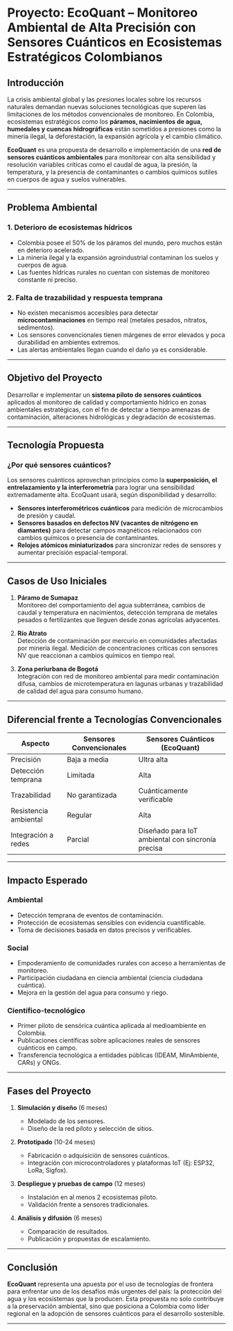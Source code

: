 # Proyecto: EcoQuant – Monitoreo Ambiental de Alta Precisión con Sensores Cuánticos en Ecosistemas Estratégicos Colombianos

## Introducción

La crisis ambiental global y las presiones locales sobre los recursos naturales demandan nuevas soluciones tecnológicas que superen las limitaciones de los métodos convencionales de monitoreo. En Colombia, ecosistemas estratégicos como los **páramos, nacimientos de agua, humedales y cuencas hidrográficas** están sometidos a presiones como la minería ilegal, la deforestación, la expansión agrícola y el cambio climático.

**EcoQuant** es una propuesta de desarrollo e implementación de una **red de sensores cuánticos ambientales** para monitorear con alta sensibilidad y resolución variables críticas como el caudal de agua, la presión, la temperatura, y la presencia de contaminantes o cambios químicos sutiles en cuerpos de agua y suelos vulnerables.

---

## Problema Ambiental

### 1. Deterioro de ecosistemas hídricos

- Colombia posee el 50% de los páramos del mundo, pero muchos están en deterioro acelerado.
- La minería ilegal y la expansión agroindustrial contaminan los suelos y cuerpos de agua.
- Las fuentes hídricas rurales no cuentan con sistemas de monitoreo constante ni preciso.

### 2. Falta de trazabilidad y respuesta temprana

- No existen mecanismos accesibles para detectar **microcontaminaciones** en tiempo real (metales pesados, nitratos, sedimentos).
- Los sensores convencionales tienen márgenes de error elevados y poca durabilidad en ambientes extremos.
- Las alertas ambientales llegan cuando el daño ya es considerable.

---

## Objetivo del Proyecto

Desarrollar e implementar un **sistema piloto de sensores cuánticos** aplicados al monitoreo de calidad y comportamiento hídrico en zonas ambientales estratégicas, con el fin de detectar a tiempo amenazas de contaminación, alteraciones hidrológicas y degradación de ecosistemas.

---

## Tecnología Propuesta

### ¿Por qué sensores cuánticos?

Los sensores cuánticos aprovechan principios como la **superposición, el entrelazamiento y la interferometría** para lograr una sensibilidad extremadamente alta. EcoQuant usará, según disponibilidad y desarrollo:

- **Sensores interferométricos cuánticos** para medición de microcambios de presión y caudal.
- **Sensores basados en defectos NV (vacantes de nitrógeno en diamantes)** para detectar campos magnéticos relacionados con cambios químicos o presencia de contaminantes.
- **Relojes atómicos miniaturizados** para sincronizar redes de sensores y aumentar precisión espacial-temporal.

---

## Casos de Uso Iniciales

1. **Páramo de Sumapaz**  
   Monitoreo del comportamiento del agua subterránea, cambios de caudal y temperatura en nacimientos, detección temprana de metales pesados o fertilizantes que lleguen desde zonas agrícolas adyacentes.

2. **Río Atrato**  
   Detección de contaminación por mercurio en comunidades afectadas por minería ilegal. Medición de concentraciones críticas con sensores NV que reaccionan a cambios químicos en tiempo real.

3. **Zona periurbana de Bogotá**  
   Integración con red de monitoreo ambiental para medir contaminación difusa, cambios de microtemperatura en lagunas urbanas y trazabilidad de calidad del agua para consumo humano.

---

## Diferencial frente a Tecnologías Convencionales

| Aspecto | Sensores Convencionales | Sensores Cuánticos (EcoQuant) |
|--------|--------------------------|-------------------------------|
| Precisión | Baja a media | Ultra alta |
| Detección temprana | Limitada | Alta |
| Trazabilidad | No garantizada | Cuánticamente verificable |
| Resistencia ambiental | Regular | Alta |
| Integración a redes | Parcial | Diseñado para IoT ambiental con sincronía precisa |

---

## Impacto Esperado

### Ambiental
- Detección temprana de eventos de contaminación.
- Protección de ecosistemas sensibles con evidencia cuantificable.
- Toma de decisiones basada en datos precisos y verificables.

### Social
- Empoderamiento de comunidades rurales con acceso a herramientas de monitoreo.
- Participación ciudadana en ciencia ambiental (ciencia ciudadana cuántica).
- Mejora en la gestión del agua para consumo y riego.

### Científico-tecnológico
- Primer piloto de sensórica cuántica aplicada al medioambiente en Colombia.
- Publicaciones científicas sobre aplicaciones reales de sensores cuánticos en campo.
- Transferencia tecnológica a entidades públicas (IDEAM, MinAmbiente, CARs) y ONGs.

---

## Fases del Proyecto

1. **Simulación y diseño** (6 meses)  
   - Modelado de los sensores.
   - Diseño de la red piloto y selección de sitios.

2. **Prototipado** (10-24 meses)  
   - Fabricación o adquisición de sensores cuánticos.
   - Integración con microcontroladores y plataformas IoT (Ej: ESP32, LoRa, Sigfox).

3. **Despliegue y pruebas de campo** (12 meses)  
   - Instalación en al menos 2 ecosistemas piloto.
   - Validación frente a sensores tradicionales.

4. **Análisis y difusión** (6 meses)  
   - Comparación de resultados.
   - Publicación y propuestas de escalamiento.

---

## Conclusión

**EcoQuant** representa una apuesta por el uso de tecnologías de frontera para enfrentar uno de los desafíos más urgentes del país: la protección del agua y los ecosistemas que la producen. Esta propuesta no solo contribuye a la preservación ambiental, sino que posiciona a Colombia como líder regional en la adopción de sensores cuánticos para el desarrollo sostenible.

---
